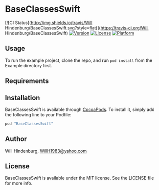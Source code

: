 # BaseClassesSwift

[![CI Status](http://img.shields.io/travis/Will Hindenburg/BaseClassesSwift.svg?style=flat)](https://travis-ci.org/Will Hindenburg/BaseClassesSwift)
[![Version](https://img.shields.io/cocoapods/v/BaseClassesSwift.svg?style=flat)](http://cocoapods.org/pods/BaseClassesSwift)
[![License](https://img.shields.io/cocoapods/l/BaseClassesSwift.svg?style=flat)](http://cocoapods.org/pods/BaseClassesSwift)
[![Platform](https://img.shields.io/cocoapods/p/BaseClassesSwift.svg?style=flat)](http://cocoapods.org/pods/BaseClassesSwift)

## Usage

To run the example project, clone the repo, and run `pod install` from the Example directory first.

## Requirements

## Installation

BaseClassesSwift is available through [CocoaPods](http://cocoapods.org). To install
it, simply add the following line to your Podfile:

```ruby
pod "BaseClassesSwift"
```

## Author

Will Hindenburg, WillH1983@yahoo.com

## License

BaseClassesSwift is available under the MIT license. See the LICENSE file for more info.
